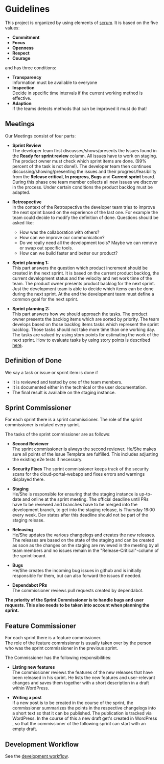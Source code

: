 # Guidelines

This project is organized by using elements of [scrum](https://en.wikipedia.org/wiki/Scrum_(software_development)).
It is based on the five values:

* **Commitment**
* **Focus**
* **Openness**
* **Respect**
* **Courage**

and has three conditions:

* **Transparency**  
Information must be available to everyone
* **Inspection**  
Decide in specific time intervals if the current working method is effective.
* **Adaption**  
If the teams detects methods that can be improved it must do that!

## Meetings

Our Meetings consist of four parts:

* **Sprint Review**  
The developer team first discusses/shows/presents the Issues found in the **Ready for sprint review** column. 
All issues have to work on staging.
The product owner must check which sprint items are done. (99% percent of the task is not done!).
The developer team then continues discussing/showing/presenting the issues and their progress/feasibility from the 
**Release critical**, **In progress**, **Bugs** and **Current sprint** board.
During this phase one team member collects all new issues we discover in the process.
Under certain conditions the product backlog must be adapted. 
  
* **Retrospective**  
In the context of the Retrospective the developer team tries to improve the next sprint based on the experience of 
the last one. For example the team could decide to modify the definition of done. Questions should be asked like:
  * How was the collaboration with others?
  * How can we improve our communication?
  * Do we really need all the development tools? Maybe we can remove or swap out specific tools.
  * How can we build faster and better our product?

* **Sprint planning 1:**  
This part answers the question which product increment should be created in the next sprint.
It is based on the current product backlog, the current development status and the velocity 
and net work time of the team. The product owner presents product backlog for the next sprint.
Just the development team is able to decide which items can be done during the next sprint.
At the end the development team must define a common goal for the next sprint.

* **Sprint planning 2:**  
This part answers how we should approach the tasks. The product owner presents the backlog items which are sorted by
priority. The team develops based on those backlog items tasks which represent the sprint backlog. 
Those tasks should not take more time than one working day. 
The tasks are valued by using story points for estimating the work of the next sprint.
How to evaluate tasks by using story points is described [here](story_points.md).
  
## Definition of Done
We say a task or issue or sprint item is done if  
* It is reviewed and tested by one of the team members.
* It is documented either in the technical or the user documentation.
* The final result is available on the staging instance.

## Sprint Commissioner
For each sprint there is a sprint commissioner. The role of the sprint commissioner is rotated every sprint.

The tasks of the sprint commissioner are as follows:

* **Second Reviewer**  
The sprint commissioner is always the second reviewer. He/She makes sure all points of the Issue Template are fulfilled.
This includes adjusting the existing e2e tests if necessary.

* **Security Fixes**
The sprint commissioner keeps track of the security scans for the cloud-portal-webapp and fixes errors and warnings displayed there.
  
* **Staging**  
He/She is responsible for ensuring that the staging instance is up-to-date and online at the sprint meeting.
The official deadline until PRs have to be reviewed and branches have to be merged into the development branch, to get 
into the staging release, is Thursday 16:00 every week. Dev states after this deadline should not be part of the staging release.
  
* **Releasing**  
He/She updates the various changelogs and creates the new releases.
The releases are based on the state of the staging and can be created as soon as the changes on the staging are reviewed in the meeting by all team members and no issues remain in the "Release-Critical"-column of the sprint-board.
  
* **Bugs**  
He/She creates the incoming bug issues in github and is initially responsible for them, but can also forward the issues if needed.
  
* **Dependabot PRs**  
The commissioner reviews pull requests created by dependabot.

**The priority of the Sprint Commissioner is to handle bugs and user requests. This also needs to be taken into account when planning the sprint.**


## Feature Commissioner
For each sprint there is a feature commissioner.  
The role of the feature commissioner is usually taken over by the person who was the sprint commissioner in the previous sprint.

The Commissioner has the following responsibilities:

* **Listing new features**  
The commissioner reviews the features of the new releases that have been released in his sprint.
He lists the new features and user-relevant changes and saves them together with a short description in a draft within WordPress.

* **Writing a post**  
If a new post is to be created in the course of the sprint, the commissioner summarizes the points in the respective changelogs into a short text so that it can be published. The publication is tracked via WordPress. In the course of this a new draft get's created in WordPress , so that the commissioner of the following sprint can start with an empty draft. 


## Development Workflow

See the [development workflow](development-workflow.md).
